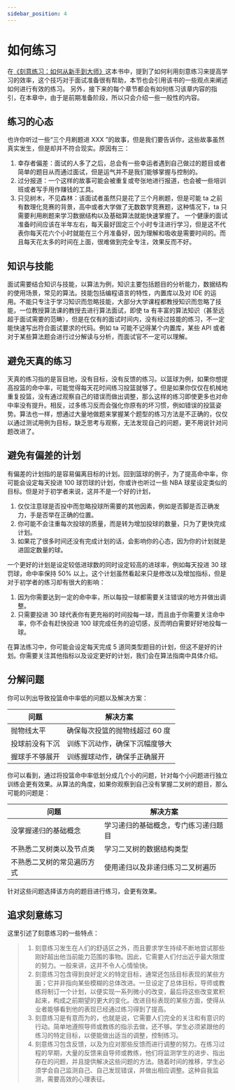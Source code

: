 ```yaml
---
sidebar_position: 4
---
```


# 如何练习

在[《刻意练习：如何从新手到大师》](https://www.amazon.cn/dp/B01M6ZBZY3)这本书中，提到了如何利用刻意练习来提高学习的效率，这个技巧对于面试准备很有帮助，本节也会引用该书的一些观点来阐述如何进行有效的练习。
另外，接下来的每个章节都会有如何练习该章内容的指引，在本章中，由于是前期准备阶段，所以只会介绍一些一般性的内容。

## 练习的心态
也许你听过一些“三个月刷题进 XXX ”的故事，但是我们要告诉你，这些故事虽然真实发生，但是却并不符合现实。原因有三：

1. 幸存者偏差：面试的人多了之后，总会有一些幸运者遇到自己做过的题目或者简单的题目从而通过面试，但是运气并不是我们能够掌握与控制的。
2. 过分报道：一个这样的故事可能会被重复或夸张地进行报道，也会被一些培训班或者写手用作赚钱的工具。
3. 只见树木，不见森林：该面试者虽然只是花了三个月刷题，但是可能 ta 之前有数理化竞赛的背景，高中或者大学做了无数数学竞赛题，这种情况下，ta 只需要利用刷题来学习数据结构以及基础算法就能快速掌握了。
一个健康的面试准备时间应该在半年左右，每天最好固定三个小时专注进行学习，但是这不代表你每天花六个小时就能在三个月准备好，因为理解和吸收是需要时间的。而且每天花太多的时间在上面，很难做到完全专注，效果反而不好。

## 知识与技能
面试需要结合知识与技能，以算法为例，知识主要包括题目的分析能力，数据结构的使用场景，常见的算法。技能包括编程语言的特性，内置库以及对 IDE 的运用。不能只专注于学习知识而忽略技能，大部分大学课程都教授知识而忽略了技能，一位教授算法课的教授去进行算法面试，即使 ta 有丰富的算法知识（甚至远超于面试需要的范畴），但是在仅有的面试时间内，没有经过技能的练习，不一定能快速写出符合面试要求的代码。例如 ta 可能不记得某个内置库，某些 API 或者对于某些算法题会进行过分解读与分析，而面试官不一定可以理解。

## 避免天真的练习
天真的练习指的是盲目地，没有目标，没有反馈的练习。以篮球为例，如果你想提高投篮的命中率，可能觉得每天花时间练习投篮就够了。但是如果你仅仅在机械地重复投篮，没有通过观察自己的错误而做出调整，那么这样的练习即使更多也对命中率没有提升。相反，过多练习反而会强化你原有的坏习惯，例如错误的投篮姿势。算法也一样，想通过大量地做题来掌握某个题型的练习方法是不正确的，仅仅以通过测试用例为目标，缺乏思考与观察，无法发现自己的问题，更不用说针对问题改进了。

## 避免有偏差的计划
有偏差的计划指的是容易偏离目标的计划。回到篮球的例子，为了提高命中率，你可能会设定每天投进 100 球罚球的计划，你或许也听过一些 NBA 球星设定类似的目标。但是对于初学者来说，这并不是一个好的计划，
1. 仅仅注意球是否投中而忽略投球所需要的其他因素，例如是否脚是否正确发力，手是否举在正确的位置。
2. 你可能不会注重每次投球的质量，而是转为增加投球的数量，只为了更快完成计划。
3. 如果花了很多时间还没有完成计划的话，会影响你的心态，因为你的计划就是进固定数量的球。

一个更好的计划是设定较低进球数的同时设定较高的进球率，例如每天投进 30 球罚球，命中率保持 50% 以上。这个计划虽然看起来只是修改以及增加指标，但是对于初学者的练习却有很大的影响：
1. 因为你需要达到一定的命中率，所以每投一球都需要关注错误的地方并做出调整。
2. 只需要投进 30 球代表你有更充裕的时间投每一球，而且由于你需要关注命中率，你不会有赶快投进 100 球完成任务的迫切感，反而明白需要好好地投每一球。

在算法练习中，你可能会设定每天完成 5 道同类型题目的计划，但这不是好的计划。你需要关注其他指标以及设定更好的计划，我们会在算法指南中具体介绍。

## 分解问题

你可以列出导致投篮命中率低的问题以及解决方案：

| 问题              | 解决方案                |
| -----------       | -------                        |
| 抛物线太平        | 确保每次投篮的抛物线超过 60 度 |
| 投球前没有下沉    | 训练下沉动作，确保下沉幅度够大    |
| 握球手不够展开    | 训练握球动作，确保手正确展开    |

你可以看到，通过将投篮命中率低划分成几个小的问题，针对每个小问题进行独立训练会更有效果。从算法的角度，如果你观察到自己没有掌握二叉树的题目，那么可能的问题是：

| 问题        | 解决方案                |
| ----------- | -------                     |
| 没掌握递归的基础概念        | 学习递归的基础概念，专门练习递归题目        |
| 不熟悉二叉树类以及节点类    | 学习二叉树的数据结构类型    |
| 不熟悉二叉树的常见遍历方式  | 使用递归以及非递归练习二叉树遍历    |

针对这些问题选择该方向的题目进行练习，会更有效果。

## 追求刻意练习

这里引述了刻意练习的一些特点：

> 1. 刻意练习发生在人们的舒适区之外，而且要求学生持续不断地尝试那些刚好超出他当前能力范围的事物。因此，它需要人们付出近乎最大限度的努力。一般来讲，这并不令人心情愉快。
> 2. 刻意练习包含得到良好定义的特定目标，通常还包括目标表现的某些方面；它并非指向某些模糊的总体改进。一旦设定了总体目标，导师或教练将制订一个计划，以便实现一系列微小的改变，最后将这些改变累积起来，构成之前期望的更大的变化。改进目标表现的某些方面，使得从业者能够看到他的表现已经通过练习得到了提高。
> 3. 刻意练习是有意而为的，也就是说，它需要人们完全的关注和有意识的行动。简单地遵照导师或教练的指示去做，还不够。学生必须紧跟他的练习的特定目标，以便能做出适当的调整，控制练习。
> 4. 刻意练习包含反馈，以及为应对那些反馈而进行调整的努力。在练习过程的早期，大量的反馈来自导师或教练，他们将监测学生的进步、指出存在的问题，并且提供解决这些问题的方法。随着时间的推移，学生必须学会自己监测自己、自己发现错误，并做出相应调整。这种自我监测，需要高效的心理表征。
